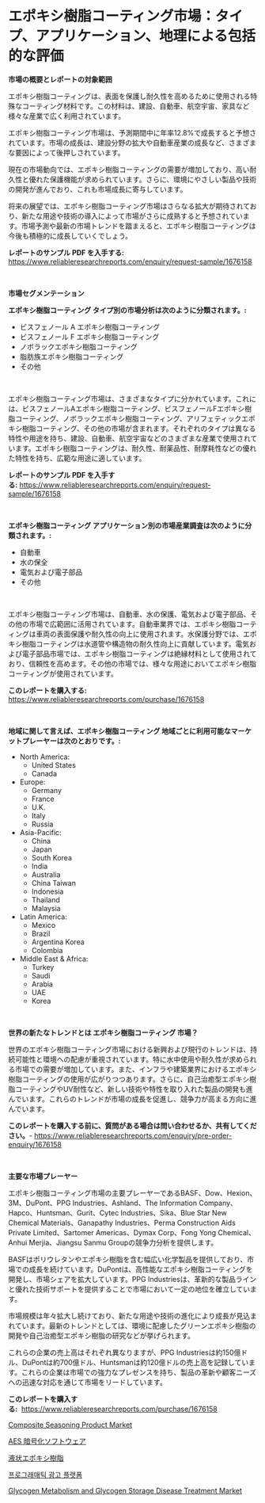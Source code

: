 <p><h1>エポキシ樹脂コーティング市場：タイプ、アプリケーション、地理による包括的な評価</h1></p><p><strong>市場の概要とレポートの対象範囲</strong></p>
<p><p>エポキシ樹脂コーティングは、表面を保護し耐久性を高めるために使用される特殊なコーティング材料です。この材料は、建設、自動車、航空宇宙、家具など様々な産業で広く利用されています。</p><p>エポキシ樹脂コーティング市場は、予測期間中に年率12.8%で成長すると予想されています。市場の成長は、建設分野の拡大や自動車産業の成長など、さまざまな要因によって後押しされています。</p><p>現在の市場動向では、エポキシ樹脂コーティングの需要が増加しており、高い耐久性と優れた保護機能が求められています。さらに、環境にやさしい製品や技術の開発が進んでおり、これも市場成長に寄与しています。</p><p>将来の展望では、エポキシ樹脂コーティング市場はさらなる拡大が期待されており、新たな用途や技術の導入によって市場がさらに成熟すると予想されています。市場予測や最新の市場トレンドを踏まえると、エポキシ樹脂コーティングは今後も積極的に成長していくでしょう。</p></p>
<p><strong>レポートのサンプル PDF を入手する:</strong> <a href="https://www.reliableresearchreports.com/enquiry/request-sample/1676158">https://www.reliableresearchreports.com/enquiry/request-sample/1676158</a></p>
<p>&nbsp;</p>
<p><strong>市場セグメンテーション</strong></p>
<p><strong>エポキシ樹脂コーティング タイプ別の市場分析は次のように分類されます。:</strong></p>
<p><ul><li>ビスフェノール A エポキシ樹脂コーティング</li><li>ビスフェノール F エポキシ樹脂コーティング</li><li>ノボラックエポキシ樹脂コーティング</li><li>脂肪族エポキシ樹脂コーティング</li><li>その他</li></ul></p>
<p>&nbsp;</p>
<p><p>エポキシ樹脂コーティング市場は、さまざまなタイプに分かれています。これには、ビスフェノールAエポキシ樹脂コーティング、ビスフェノールFエポキシ樹脂コーティング、ノボラックエポキシ樹脂コーティング、アリフェティックエポキシ樹脂コーティング、その他の市場が含まれます。それぞれのタイプは異なる特性や用途を持ち、建設、自動車、航空宇宙などのさまざまな産業で使用されています。エポキシ樹脂コーティングは、耐久性、耐薬品性、耐摩耗性などの優れた特性を持ち、広範な用途に適しています。</p></p>
<p><strong>レポートのサンプル PDF を入手する:</strong>&nbsp;<a href="https://www.reliableresearchreports.com/enquiry/request-sample/1676158">https://www.reliableresearchreports.com/enquiry/request-sample/1676158</a></p>
<p>&nbsp;</p>
<p><strong> エポキシ樹脂コーティング アプリケーション別の市場産業調査は次のように分類されます。:</strong></p>
<p><ul><li>自動車</li><li>水の保全</li><li>電気および電子部品</li><li>その他</li></ul></p>
<p>&nbsp;</p>
<p><p>エポキシ樹脂コーティング市場は、自動車、水の保護、電気および電子部品、その他の市場で広範囲に活用されています。自動車業界では、エポキシ樹脂コーティングは車両の表面保護や耐久性の向上に使用されます。水保護分野では、エポキシ樹脂コーティングは水道管や構造物の耐久性向上に貢献しています。電気および電子部品市場では、エポキシ樹脂コーティングは絶縁材料として使用されており、信頼性を高めます。その他の市場では、様々な用途においてエポキシ樹脂コーティングが使用されています。</p></p>
<p><strong>このレポートを購入する:</strong>&nbsp; <a href="https://www.reliableresearchreports.com/purchase/1676158">https://www.reliableresearchreports.com/purchase/1676158</a></p>
<p>&nbsp;</p>
<p><strong>地域に関して言えば、エポキシ樹脂コーティング 地域ごとに利用可能なマーケットプレーヤーは次のとおりです。:</strong></p>
<p><ul>
    <li>
        North America:
        <ul>
            <li>United States</li>
            <li>Canada</li>
        </ul>
    </li>
    <li>
        Europe:
        <ul>
            <li>Germany</li>
            <li>France</li>
            <li>U.K.</li>
            <li>Italy</li>
            <li>Russia</li>
        </ul>
    </li>
    <li>
        Asia-Pacific:
        <ul>
            <li>China</li>
            <li>Japan</li>
            <li>South Korea</li>
            <li>India</li>
            <li>Australia</li>
            <li>China Taiwan</li>
            <li>Indonesia</li>
            <li>Thailand</li>
            <li>Malaysia</li>
        </ul>
    </li>
    <li>
        Latin America:
        <ul>
            <li>Mexico</li>
            <li>Brazil</li>
            <li>Argentina Korea</li>
            <li>Colombia</li>
        </ul>
    </li>
    <li>
        Middle East & Africa:
        <ul>
            <li>Turkey</li>
            <li>Saudi</li>
            <li>Arabia</li>
            <li>UAE</li>
            <li>Korea</li>
        </ul>
    </li>
    </ul></p>
<p>&nbsp;</p>
<p><strong>世界の新たなトレンドとは エポキシ樹脂コーティング 市場？</strong></p>
<p><p>世界のエポキシ樹脂コーティング市場における新興および現行のトレンドは、持続可能性と環境への配慮が重視されています。特に水中使用や耐久性が求められる市場での需要が増加しています。また、インフラや建築業界におけるエポキシ樹脂コーティングの使用が広がりつつあります。さらに、自己治癒型エポキシ樹脂コーティングやUV耐性など、新しい技術や特性を取り入れた製品の開発も進んでいます。これらのトレンドが市場の成長を促進し、競争力が高まる方向に進んでいます。</p></p>
<p><strong>このレポートを購入する前に、質問がある場合は問い合わせるか、共有してください。</strong>- <a href="https://www.reliableresearchreports.com/enquiry/pre-order-enquiry/1676158">https://www.reliableresearchreports.com/enquiry/pre-order-enquiry/1676158</a></p>
<p>&nbsp;</p>
<p><strong>主要な市場プレーヤー</strong></p>
<p><p>エポキシ樹脂コーティング市場の主要プレーヤーであるBASF、Dow、Hexion、3M、DuPont、PPG Industries、Ashland、The Information Company、Hapco、Huntsman、Gurit、Cytec Industries、Sika、Blue Star New Chemical Materials、Ganapathy Industries、Perma Construction Aids Private Limited、Sartomer Americas、Dymax Corp、Fong Yong Chemical、Anhui Merjia、Jiangsu Sanmu Groupの競争力分析を提供します。</p><p>BASFはポリウレタンやエポキシ樹脂を含む幅広い化学製品を提供しており、市場での成長を続けています。DuPontは、高性能なエポキシ樹脂コーティングを開発し、市場シェアを拡大しています。PPG Industriesは、革新的な製品ラインと優れた技術サポートを提供することで市場において一定の地位を確立しています。</p><p>市場規模は年々拡大し続けており、新たな用途や技術の進化により成長が見込まれています。最新のトレンドとしては、環境に配慮したグリーンエポキシ樹脂の開発や自己治癒型エポキシ樹脂の研究などが挙げられます。</p><p>これらの企業の売上高はそれぞれ異なりますが、PPG Industriesは約150億ドル、DuPontは約700億ドル、Huntsmanは約120億ドルの売上高を記録しています。これらの企業は市場での強力なプレゼンスを持ち、製品の革新や顧客ニーズへの迅速な対応を通じて市場をリードしています。</p></p>
<p><strong>このレポートを購入する:</strong>&nbsp;&nbsp;<a href="https://www.reliableresearchreports.com/purchase/1676158">https://www.reliableresearchreports.com/purchase/1676158</a></p>
<p><p><a href="https://issuu.com/reportprime-2/docs/composite-seasoning-product-market-size-2030.pptx">Composite Seasoning Product Market</a></p><p><a href="https://medium.com/@dm15982023/aes%E6%9A%97%E5%8F%B7%E5%8C%96%E3%82%BD%E3%83%95%E3%83%88%E3%82%A6%E3%82%A7%E3%82%A2%E5%B8%82%E5%A0%B4%E8%A6%8F%E6%A8%A1-%E5%B8%82%E5%A0%B4%E5%B1%95%E6%9C%9B%E3%81%A8%E5%B8%82%E5%A0%B4%E4%BA%88%E6%B8%AC-2024%E5%B9%B4%E3%81%8B%E3%82%892031%E5%B9%B4-f91ff0085109">AES 暗号化ソフトウェア</a></p><p><a href="https://github.com/joaejkdzgyljvo6/Market-Research-Report-List-1/blob/main/7038566192104.md">液状エポキシ樹脂</a></p><p><a href="https://medium.com/@trevorkruvalis5678/%ED%94%84%EB%A1%9C%EA%B7%B8%EB%9E%98%EB%A7%A4%ED%8B%B1-%EA%B4%91%EA%B3%A0-%ED%94%8C%EB%9E%AB%ED%8F%BC-%EC%8B%9C%EC%9E%A5-%EA%B7%9C%EB%AA%A8-%EB%B0%8F-%EC%8B%9C%EC%9E%A5-%EB%8F%99%ED%96%A5-%EC%99%84%EB%B2%BD%ED%95%9C-%EC%82%B0%EC%97%85-%EA%B0%9C%EC%9A%94-2024%EB%85%84%EB%B6%80%ED%84%B0-2031%EB%85%84%EA%B9%8C%EC%A7%80-317676079175">프로그래매틱 광고 플랫폼</a></p><p><a href="https://scarlet-rocket-c63.notion.site/Glycogen-Metabolism-and-Glycogen-Storage-Disease-Treatment-Market-Size-Market-Share-and-Global-Mark-2267eb8362a140e18cc030dbf6b4a5b6">Glycogen Metabolism and Glycogen Storage Disease Treatment Market</a></p></p>
